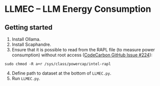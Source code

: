 # LLMEC – LLM Energy Consumption



## Getting started


1. Install Ollama.
2. Install Scaphandre.
3. Ensure that it is possible to read from the RAPL file (to measure power consumption) without root access ([CodeCarbon GitHub Issue #224](https://github.com/mlco2/codecarbon/issues/244)):

```
sudo chmod -R a+r /sys/class/powercap/intel-rapl
```
4. Define path to dataset at the bottom of `LLMEC.py`.
5. Run `LLMEC.py`.
